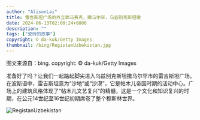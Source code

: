```yaml
---
author: "AlisonLai"
title: 雷吉斯坦广场的外立面马赛克，撒马尔罕，乌兹别克斯坦撒
date: 2024-06-13T02:00:24+0800
description: ""
tags: ["瓷砖的故事"]
copyright: © da-kuk/Getty Images
thumbnail: /bing/RegistanUzbekistan.jpg
---
```

图文来源自：bing.  copyright: © da-kuk/Getty Images

准备好了吗？让我们一起踮起脚尖进入乌兹别克斯坦撒马尔罕市的雷吉斯坦广场。在波斯语中，雷吉斯坦意为“沙地”或“沙漠”，它是帖木儿帝国时期的活动中心。广场上的建筑风格体现了“帖木儿文艺复兴”的精髓，这是一个文化和知识复兴的时期，在公元14世纪至16世纪初期席卷了整个穆斯林世界。

![RegistanUzbekistan](/bing/RegistanUzbekistan.jpg)